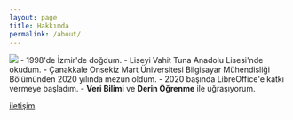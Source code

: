 ```yaml
---
layout: page
title: Hakkımda
permalink: /about/
---
```

<img src="https://avatars3.githubusercontent.com/u/24252405?s=360&amp;v=4" style="max-width: 100%; height: auto;">
- 1998'de İzmir'de doğdum.
- Liseyi Vahit Tuna Anadolu Lisesi'nde okudum.
- Çanakkale Onsekiz Mart Üniversitesi Bilgisayar Mühendisliği Bölümünden 2020 yılında mezun oldum.
- 2020 başında LibreOffice'e katkı vermeye başladım.
- <b>Veri Bilimi</b> ve <b>Derin Öğrenme</b> ile uğraşıyorum.




[iletişim](mailto:canberk@canberkturan.com.tr)
